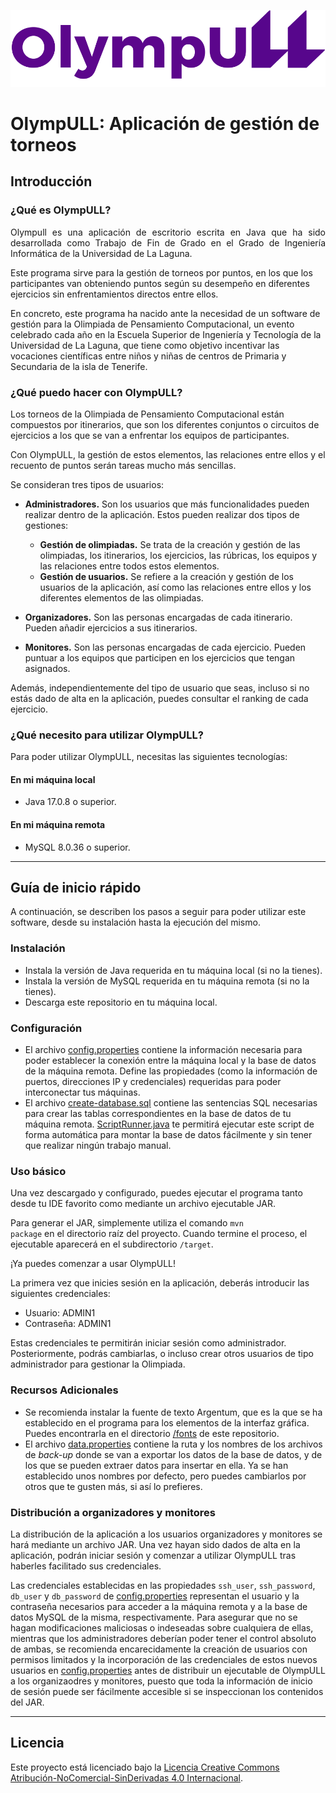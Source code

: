 ![Logo OlympULL](src/main/resources/images/logo_olympull_v2.png)

# OlympULL: Aplicación de gestión de torneos

## Introducción

### ¿Qué es OlympULL?
<p style="text-align: justify;">
Olympull es una aplicación de escritorio escrita en Java que ha sido desarrollada como Trabajo de Fin de Grado en el Grado de Ingeniería Informática de la Universidad de La Laguna.

Este programa sirve para la gestión de torneos por puntos, en los que los participantes van obteniendo puntos según su desempeño en diferentes ejercicios sin enfrentamientos directos entre ellos.

En concreto, este programa ha nacido ante la necesidad de un software de gestión para la Olimpiada de Pensamiento Computacional, un evento celebrado cada año en la Escuela Superior de Ingeniería y Tecnología de la Universidad de La Laguna, que tiene como objetivo incentivar las vocaciones científicas entre niños y niñas de centros de Primaria y Secundaria de la isla de Tenerife.
</p>

### ¿Qué puedo hacer con OlympULL?
Los torneos de la Olimpiada de Pensamiento Computacional están compuestos por itinerarios, que son los diferentes conjuntos o circuitos de ejercicios a los que se van a enfrentar los equipos de participantes.

Con OlympULL, la gestión de estos elementos, las relaciones entre ellos y el recuento de puntos serán tareas mucho más sencillas.

Se consideran tres tipos de usuarios:
* **Administradores.** Son los usuarios que más funcionalidades pueden realizar dentro de la aplicación. Estos pueden realizar dos tipos de gestiones:
  - **Gestión de olimpiadas.** Se trata de la creación y gestión de las olimpiadas, los itinerarios, los ejercicios, las rúbricas, los equipos y las relaciones entre todos estos elementos.
  - **Gestión de usuarios.** Se refiere a la creación y gestión de los usuarios de la aplicación, así como las relaciones entre ellos y los diferentes elementos de las olimpiadas.

* **Organizadores.** Son las personas encargadas de cada itinerario. Pueden añadir ejercicios a sus itinerarios.
 
* **Monitores.** Son las personas encargadas de cada ejercicio. Pueden puntuar a los equipos que participen en los ejercicios que tengan asignados.

Además, independientemente del tipo de usuario que seas, incluso si no estás dado de alta en la aplicación, puedes consultar el ranking de cada ejercicio.

### ¿Qué necesito para utilizar OlympULL?
Para poder utilizar OlympULL, necesitas las siguientes tecnologías:

#### En mi máquina local
* Java 17.0.8 o superior.

#### En mi máquina remota
* MySQL 8.0.36 o superior.

---

## Guía de inicio rápido
A continuación, se describen los pasos a seguir para poder utilizar este software, desde su instalación hasta la ejecución del mismo.

### **Instalación**
* Instala la versión de Java requerida en tu máquina local (si no la tienes).
* Instala la versión de MySQL requerida en tu máquina remota (si no la tienes).
* Descarga este repositorio en tu máquina local.

### **Configuración**
* El archivo [config.properties](src/main/resources/config.properties) contiene la información necesaria para poder establecer la conexión entre la máquina local y la base de datos de la máquina remota. Define las propiedades (como la información de puertos, direcciones IP y credenciales) requeridas para poder interconectar tus máquinas.
* El archivo [create-database.sql](src/main/resources/create-database.sql) contiene las sentencias SQL necesarias para crear las tablas correspondientes en la base de datos de tu máquina remota. [ScriptRunner.java](/src/java/ScriptRunner.java) te permitirá ejecutar este script de forma automática para montar la base de datos fácilmente y sin tener que realizar ningún trabajo manual. 

### **Uso básico**
Una vez descargado y configurado, puedes ejecutar el programa tanto desde tu IDE favorito como mediante un archivo ejecutable JAR.

Para generar el JAR, simplemente utiliza el comando <code>mvn package</code> en el directorio raíz del proyecto. Cuando termine el proceso, el ejecutable aparecerá en el subdirectorio <code>/target</code>.

¡Ya puedes comenzar a usar OlympULL!

La primera vez que inicies sesión en la aplicación, deberás introducir las siguientes credenciales:
- Usuario: ADMIN1
- Contraseña: ADMIN1

Estas credenciales te permitirán iniciar sesión como administrador. Posteriormente, podrás cambiarlas, o incluso crear otros usuarios de tipo administrador para gestionar la Olimpiada.

### **Recursos Adicionales**
* Se recomienda instalar la fuente de texto Argentum, que es la que se ha establecido en el programa para los elementos de la interfaz gráfica. Puedes encontrarla en el directorio [/fonts](/fonts) de este repositorio.
* El archivo [data.properties](src/main/resources/data.properties) contiene la ruta y los nombres de los archivos de *back-up* donde se van a exportar los datos de la base de datos, y de los que se pueden extraer datos para insertar en ella. Ya se han establecido unos nombres por defecto, pero puedes cambiarlos por otros que te gusten más, si así lo prefieres.

### **Distribución a organizadores y monitores**
La distribución de la aplicación a los usuarios organizadores y monitores se hará mediante un archivo JAR. Una vez hayan sido dados de alta en la aplicación, podrán iniciar sesión y comenzar a utilizar OlympULL tras haberles facilitado sus credenciales.

Las credenciales establecidas en las propiedades <code>ssh_user</code>, <code>ssh_password</code>, <code>db_user</code> y <code>db_password</code> de [config.properties](src/main/resources/config.properties) representan el usuario y la contraseña necesarios para acceder a la máquina remota y a la base de datos MySQL de la misma, respectivamente. Para asegurar que no se hagan modificaciones maliciosas o indeseadas sobre cualquiera de ellas, mientras que los administradores deberían poder tener el control absoluto de ambas, se recomienda encarecidamente la creación de usuarios con permisos limitados y la incorporación de las credenciales de estos nuevos usuarios en [config.properties](src/main/resources/config.properties) antes de distribuir un ejecutable de OlympULL a los organizaodres y monitores, puesto que toda la información de inicio de sesión puede ser fácilmente accesible si se inspeccionan los contenidos del JAR.

---

## Licencia
Este proyecto está licenciado bajo la [Licencia Creative Commons Atribución-NoComercial-SinDerivadas 4.0 Internacional](LICENSE.md).

</p>
